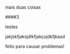 ######

mais duas coisas

####3


testes




jakjskfjaksjdlkfjakçsjdkfjkasd



feito para causar problemas!